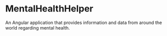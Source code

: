 
# MentalHealthHelper
An Angular application that provides information and data from around the world regarding mental health.
